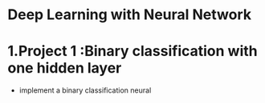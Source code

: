 # Deep Learning with Neural Network

# 1.Project 1 :Binary classification with one hidden layer

* implement a binary classification neural 